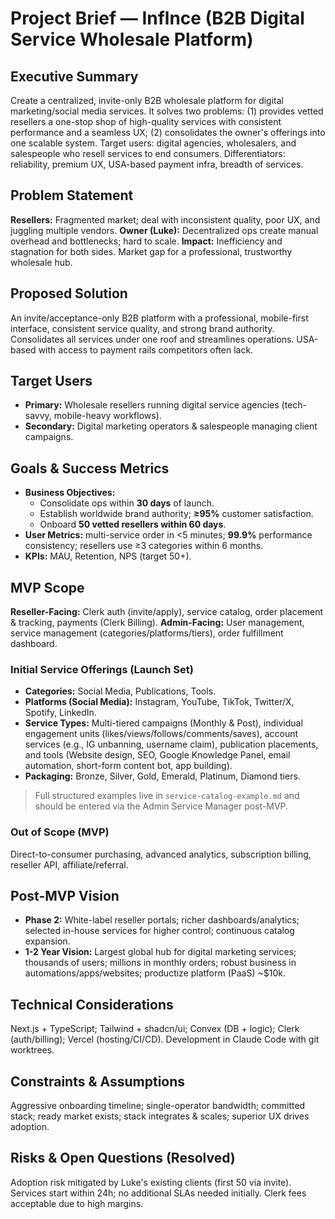 # Project Brief — Inflnce (B2B Digital Service Wholesale Platform)

## Executive Summary
Create a centralized, invite-only B2B wholesale platform for digital marketing/social media services. It solves two problems: (1) provides vetted resellers a one-stop shop of high-quality services with consistent performance and a seamless UX; (2) consolidates the owner's offerings into one scalable system. Target users: digital agencies, wholesalers, and salespeople who resell services to end consumers. Differentiators: reliability, premium UX, USA-based payment infra, breadth of services.

## Problem Statement
**Resellers:** Fragmented market; deal with inconsistent quality, poor UX, and juggling multiple vendors.
**Owner (Luke):** Decentralized ops create manual overhead and bottlenecks; hard to scale.
**Impact:** Inefficiency and stagnation for both sides. Market gap for a professional, trustworthy wholesale hub.

## Proposed Solution
An invite/acceptance-only B2B platform with a professional, mobile-first interface, consistent service quality, and strong brand authority. Consolidates all services under one roof and streamlines operations. USA-based with access to payment rails competitors often lack.

## Target Users
- **Primary:** Wholesale resellers running digital service agencies (tech-savvy, mobile-heavy workflows).
- **Secondary:** Digital marketing operators & salespeople managing client campaigns.

## Goals & Success Metrics
- **Business Objectives:**
  - Consolidate ops within **30 days** of launch.
  - Establish worldwide brand authority; **≥95%** customer satisfaction.
  - Onboard **50 vetted resellers within 60 days**.
- **User Metrics:** multi-service order in <5 minutes; **99.9%** performance consistency; resellers use ≥3 categories within 6 months.
- **KPIs:** MAU, Retention, NPS (target 50+).

## MVP Scope
**Reseller-Facing:** Clerk auth (invite/apply), service catalog, order placement & tracking, payments (Clerk Billing).
**Admin-Facing:** User management, service management (categories/platforms/tiers), order fulfillment dashboard.

### Initial Service Offerings (Launch Set)
- **Categories:** Social Media, Publications, Tools.
- **Platforms (Social Media):** Instagram, YouTube, TikTok, Twitter/X, Spotify, LinkedIn.
- **Service Types:** Multi-tiered campaigns (Monthly & Post), individual engagement units (likes/views/follows/comments/saves), account services (e.g., IG unbanning, username claim), publication placements, and tools (Website design, SEO, Google Knowledge Panel, email automation, short-form content bot, app building).
- **Packaging:** Bronze, Silver, Gold, Emerald, Platinum, Diamond tiers.

> Full structured examples live in `service-catalog-example.md` and should be entered via the Admin Service Manager post-MVP.

### Out of Scope (MVP)
Direct-to-consumer purchasing, advanced analytics, subscription billing, reseller API, affiliate/referral.

## Post-MVP Vision
- **Phase 2:** White-label reseller portals; richer dashboards/analytics; selected in-house services for higher control; continuous catalog expansion.
- **1-2 Year Vision:** Largest global hub for digital marketing services; thousands of users; millions in monthly orders; robust business in automations/apps/websites; productize platform (PaaS) ~$10k.

## Technical Considerations
Next.js + TypeScript; Tailwind + shadcn/ui; Convex (DB + logic); Clerk (auth/billing); Vercel (hosting/CI/CD). Development in Claude Code with git worktrees.

## Constraints & Assumptions
Aggressive onboarding timeline; single-operator bandwidth; committed stack; ready market exists; stack integrates & scales; superior UX drives adoption.

## Risks & Open Questions (Resolved)
Adoption risk mitigated by Luke's existing clients (first 50 via invite). Services start within 24h; no additional SLAs needed initially. Clerk fees acceptable due to high margins.